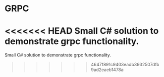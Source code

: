 # GRPC
<<<<<<< HEAD
Small C# solution to demonstrate grpc functionality.
=======

Small C# solution to demonstrate grpc functionality. 
>>>>>>> 4647f891c9403eadb3932507dfb9ad2eaeb1478a
